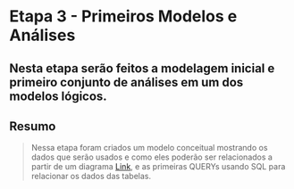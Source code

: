 # Etapa 3 - Primeiros Modelos e Análises

## Nesta etapa serão feitos a modelagem inicial e primeiro conjunto de análises em um dos modelos lógicos.

## Resumo
> Nessa etapa foram criados um modelo conceitual mostrando os dados que serão usados e como eles poderão ser relacionados a partir de um diagrama [Link](./diagramas/relacionamentos.pdf), e as primeiras QUERYs usando SQL para relacionar os dados das tabelas.
